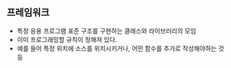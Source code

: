 <!-- --- --><!-- title: 개요 --><!-- updated: 2022-12-11 06:04:34Z --><!-- created: 2022-12-10 12:13:40Z --><!-- latitude: 37.26357270 --><!-- longitude: 127.02860090 --><!-- altitude: 0.0000 --><!-- --- -->## 프레임워크- 특정 응용 프로그램 표준 구조를 구현하는 클래스와 라이브러리의 모임- 이미 프로그래밍할 규칙이 정해져 있다.- 예를 들어 특정 위치에 소스를 위치시키거나, 어떤 함수를 추가로 작성해야하는 것 등